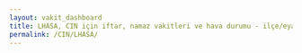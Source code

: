 ```yaml
---
layout: vakit_dashboard
title: LHASA, CIN için iftar, namaz vakitleri ve hava durumu - ilçe/eyalet seç
permalink: /CIN/LHASA/
---
```


<script type="text/javascript">
  var GLOBAL_COUNTRY = 'CIN';
  var GLOBAL_CITY = 'LHASA';
  var GLOBAL_STATE = '';
  var lat = 72;
  var lon = 21;
</script>
